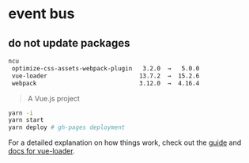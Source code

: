 # event bus

## do not update packages

```bash
ncu                    
 optimize-css-assets-webpack-plugin   3.2.0  →   5.0.0 
 vue-loader                          13.7.2  →  15.2.6 
 webpack                             3.12.0  →  4.16.4 
```


> A Vue.js project

``` bash
yarn -i
yarn start
yarn deploy # gh-pages deployment
```

For a detailed explanation on how things work, check out the [guide](http://vuejs-templates.github.io/webpack/) and [docs for vue-loader](http://vuejs.github.io/vue-loader).
